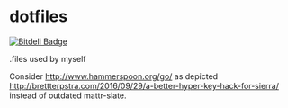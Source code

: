 dotfiles
========

[![Bitdeli Badge](https://d2weczhvl823v0.cloudfront.net/webdizz/dotfiles/trend.png)](https://bitdeli.com/free "Bitdeli Badge")

.files used by myself


Consider http://www.hammerspoon.org/go/ as depicted http://brettterpstra.com/2016/09/29/a-better-hyper-key-hack-for-sierra/ instead of outdated mattr-slate.